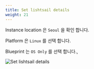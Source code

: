 ```yaml
---
title: Set lishtsail details
weight: 21
---
```


Instance location 은 `Seoul` 을 확인 합니다.

Platform 은 `Linux` 를 선택 합니다.

Blueprint 는 `OS Only` 를 선택 합니다.,

![Set lishtsail details](../../lightsail/images/add_lightsail_01.png)
